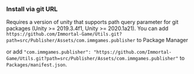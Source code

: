 ### Install via git URL

Requires a version of unity that supports path query parameter for git packages (Unity >= 2019.3.4f1, Unity >= 2020.1a21). You can add `https://github.com/Immortal-Game/Utils.git?path=src/Publisher/Assets/com.immgames.publisher` to Package Manager

or add `"com.immgames.publisher": "https://github.com/Immortal-Game/Utils.git?path=src/Publisher/Assets/com.immgames.publisher"` to `Packages/manifest.json`.
